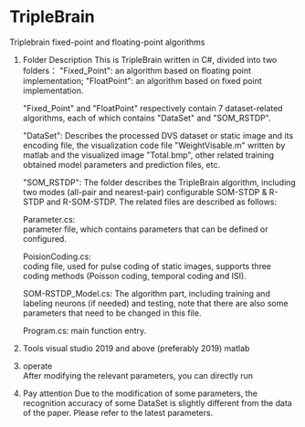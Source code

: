 # TripleBrain
Triplebrain fixed-point and floating-point algorithms


1. Folder Description
This is TripleBrain written in C#, divided into two folders：
"Fixed_Point": an algorithm based on floating point implementation;
"FloatPoint":   an algorithm based on fixed point implementation.

   "Fixed_Point" and "FloatPoint" respectively contain 7 dataset-related algorithms, each of which contains "DataSet" and "SOM_RSTDP".

   "DataSet": Describes the processed DVS dataset or static image and its encoding file, the visualization code file "WeightVisable.m" written by matlab and the    visualized image "Total.bmp", other related training obtained model parameters and prediction files, etc.

   "SOM_RSTDP": The folder describes the TripleBrain algorithm, including two modes (all-pair and nearest-pair) configurable SOM-STDP & R-STDP and R-SOM-STDP. The  related files are described as follows:

   Parameter.cs:  
   parameter file, which contains parameters that can be defined or configured.
   
   PoisionCoding.cs:  
   coding file, used for pulse coding of static images, supports three coding methods (Poisson coding, temporal coding and ISI).
   
   SOM-RSTDP_Model.cs: 
   The algorithm part, including training and labeling neurons (if needed) and testing, note that there are also some parameters that need to be changed in this file.
   
   Program.cs: 
   main function entry.

2. Tools
visual studio 2019 and above (preferably 2019)
matlab

3. operate  
After modifying the relevant parameters, you can directly run


4. Pay attention
Due to the modification of some parameters, the recognition accuracy of some DataSet is slightly different from the data of the paper. Please refer to the latest parameters.

